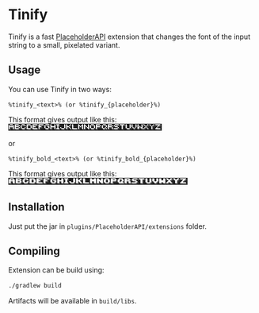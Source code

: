 # Tinify

Tinify is a fast [PlaceholderAPI](https://www.spigotmc.org/resources/6245)
extension that changes the font of the input string to a small, pixelated variant.

## Usage

You can use Tinify in two ways:

```
%tinify_<text>% (or %tinify_{placeholder}%)
```

This format gives output like this:  
![thin letter example](assets/letters.png)

or

```
%tinify_bold_<text>% (or %tinify_bold_{placeholder}%)
```

This format gives output like this:  
![bold letter example](assets/letters-bold.png)

## Installation

Just put the jar in `plugins/PlaceholderAPI/extensions` folder.

## Compiling

Extension can be build using:

```bash
./gradlew build
```

Artifacts will be available in `build/libs`.
